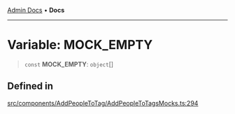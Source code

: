 [Admin Docs](/) • **Docs**

***

# Variable: MOCK\_EMPTY

> `const` **MOCK\_EMPTY**: `object`[]

## Defined in

[src/components/AddPeopleToTag/AddPeopleToTagsMocks.ts:294](https://github.com/PalisadoesFoundation/talawa-admin/blob/main/src/components/AddPeopleToTag/AddPeopleToTagsMocks.ts#L294)
